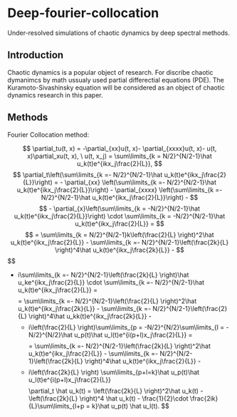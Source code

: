 # Deep-fourier-collocation

Under-resolved simulations of chaotic dynamics by deep spectral methods.

## Introduction

Chaotic dynamics is a popular object of research. For discribe chaotic dymanimcs by math ussualy used partial differectial equations (PDE). The Kuramoto-Sivashinsky equation will be considered as an object of chaotic dynamics research in this paper.

## Methods

Fourier Collocation method:


$$
	\partial_tu(t, x) = -\partial_{xx}u(t, x)- \partial_{xxxx}u(t, x)- u(t, x)\partial_xu(t, x), \ u(t, x_j) = \sum\limits_{k = N/2}^{N/2-1}\hat u_k(t)e^{ikx_j\frac{2}{L}},
$$
$$
	\partial_t\left(\sum\limits_{k =- N/2}^{N/2-1}\hat u_k(t)e^{ikx_j\frac{2}{L}}\right) = - \partial_{xx} \left(\sum\limits_{k =- N/2}^{N/2-1}\hat u_k(t)e^{ikx_j\frac{2}{L}}\right) - \partial_{xxxx} \left(\sum\limits_{k =- N/2}^{N/2-1}\hat u_k(t)e^{ikx_j\frac{2}{L}}\right) -
$$
$$
	- \partial_{x}\left(\sum\limits_{k = -N/2}^{N/2-1}\hat u_k(t)e^{ikx_j\frac{2}{L}}\right) \cdot \sum\limits_{k = -N/2}^{N/2-1}\hat u_k(t)e^{ikx_j\frac{2}{L}} = 
$$
$$
	= \sum\limits_{k = N/2}^{N/2-1}k\left(\frac{2}{L} \right)^2\hat u_k(t)e^{ikx_j\frac{2}{L}} - \sum\limits_{k =- N/2}^{N/2-1}\left(\frac{2k}{L} \right)^4\hat u_k(t)e^{ikx_j\frac{2k}{L}} 
	- 
$$
$$
- i\sum\limits_{k =- N/2}^{N/2-1}\left(\frac{2k}{L} \right)\hat u_ke^{ikx_j\frac{2}{L}} \cdot \sum\limits_{k =- N/2}^{N/2-1}\hat u_k(t)e^{ikx_j\frac{2}{L}} =
$$
$$
	= \sum\limits_{k =- N/2}^{N/2-1}\left(\frac{2}{L} \right)^2\hat u_k(t)e^{ikx_j\frac{2k}{L}} - \sum\limits_{k =- N/2}^{N/2-1}\left(\frac{2}{L} \right)^4\hat u_kk(t)e^{ikx_j\frac{2k}{L}} -
$$
$$
	- i\left(\frac{2}{L} \right)\sum\limits_{p = -N/2}^{N/2}\sum\limits_{l = -N/2}^{N/2}\hat u_p(t)\hat u_l(t)e^{i(p+l)x_j\frac{2}{L}} = 
$$
$$
	= \sum\limits_{k =- N/2}^{N/2-1}\left(\frac{2k}{L} \right)^2\hat u_k(t)e^{ikx_j\frac{2}{L}} - \sum\limits_{k =- N/2}^{N/2-1}\left(\frac{2k}{L} \right)^4\hat u_k(t)e^{ikx_j\frac{2}{L}} -
$$
$$
	- i\left(\frac{2k}{L} \right) \sum\limits_{p+l=k}\hat u_p(t)\hat u_l(t)e^{i(p+l)x_j\frac{2}{L}}
$$
$$
	\partial_t \hat u_k(t) = \left(\frac{2k}{L} \right)^2\hat u_k(t) - \left(\frac{2k}{L} \right)^4 \hat u_k(t) - \frac{1}{2}\cdot \frac{2ik}{L}\sum\limits_{l+p = k}\hat u_p(t) \hat u_l(t).
$$
